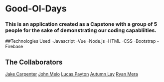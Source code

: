# Good-Ol-Days
### This is an application created as a Capstone with a group of 5 people for the sake of demonstrating our coding capabliities.

##Technologies Used
-Javascript
-Vue
-Node.js
-HTML
-CSS
-Bootstrap
-Firebase

## The Collaborators
[Jake Carpenter](https://github.com/JakeCarp)
[John Melo](https://github.com/JoaoLucasMelo)
[Lucas Payton](https://github.com/Jarrod-Payton)
[Autumn Lay](https://github.com/autumnlay)
[Ryan Mera](https://github.com/ryanmera3)
